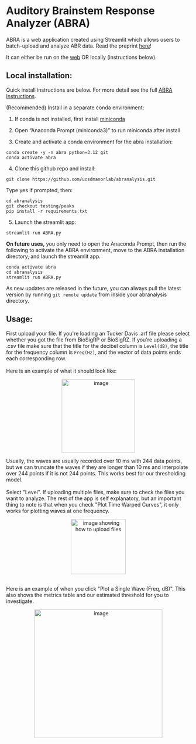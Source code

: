 # Auditory Brainstem Response Analyzer (ABRA)
ABRA is a web application created using Streamlit which allows users to batch-upload and analyze ABR data. Read the preprint [here](https://www.biorxiv.org/content/10.1101/2024.06.20.599815v2)!

It can either be run on the [web](https://abra.ucsd.edu) OR locally (instructions below).

## Local installation:
Quick install instructions are below. For more detail see the full [ABRA Instructions](https://github.com/ucsdmanorlab/abranalysis/blob/main/ABRA_Instructions.pdf).

(Recommended) Install in a separate conda environment:
1. If conda is not installed, first install [miniconda](https://www.anaconda.com/docs/getting-started/miniconda/install)

2. Open “Anaconda Prompt (miniconda3)” to run miniconda after install

3. Create and activate a conda environment for the abra installation:
```
conda create -y -n abra python=3.12 git
conda activate abra
```
4. Clone this github repo and install:
```
git clone https://github.com/ucsdmanorlab/abranalysis.git
```
Type yes if prompted, then:
```
cd abranalysis
git checkout testing/peaks
pip install -r requirements.txt
```
5. Launch the streamlit app:
```
streamlit run ABRA.py
```
**On future uses,** you only need to open the Anaconda Prompt, then run the following to activate the ABRA environment, move to the ABRA installation directory, and launch the streamlit app. 
```
conda activate abra
cd abranalysis
streamlit run ABRA.py
```
As new updates are released in the future, you can always pull the latest version by running `git remote update` from inside your abranalysis directory. 

## Usage: 
First upload your file. If you're loading an Tucker Davis .arf file please select whether you got the file from BioSigRP or BioSigRZ. If you're uploading a .csv file make sure that the title for the decibel column is `Level(dB)`, the title for the frequency column is `Freq(Hz)`, and the vector of data points ends each corresponding row.
<br></br>
Here is an example of what it should look like:
<p align="center">
<img width="200" alt="image" src="https://github.com/abhierra2/ucsdpracticum/assets/138847449/55317741-5585-47c8-9e45-90df52de8957">
</p>
Usually, the waves are usually recorded over 10 ms with 244 data points, but we can truncate the waves if they are longer than 10 ms and interpolate over 244 points if it is not 244 points. This works best for our thresholding model.
<br></br>
Select "Level". If uploading multiple files, make sure to check the files you want to analyze. The rest of the app is self explanatory, but an important thing to note is that when you check "Plot Time Warped Curves", it only works for plotting waves at one frequency.
<br>
<p align="center">
<img width="150" alt="image showing how to upload files" src="https://github.com/abhierra2/ucsdpracticum/assets/138847449/f56df5a4-4712-4a12-bfe9-5f7b0fcc2ed6">
</p>
<br>
Here is an example of when you click "Plot a Single Wave (Freq, dB)". This also shows the metrics table and our estimated threshold for you to investigate.
<p align="center">
<img width="350" alt="image" src="https://github.com/abhierra2/ucsdpracticum/assets/138847449/c9b5ebd5-a8c8-40de-87aa-36b4af22b311">
</p>
